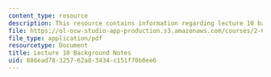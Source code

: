 ```yaml
---
content_type: resource
description: This resource contains information regarding lecture 10 background notes.
file: https://ol-ocw-studio-app-production.s3.amazonaws.com/courses/2-682-acoustical-oceanography-spring-2012/886ead78325762a83434c151f70b0ee6_MIT2_682S12_bglec10.pdf
file_type: application/pdf
resourcetype: Document
title: Lecture 10 Background Notes
uid: 886ead78-3257-62a8-3434-c151f70b0ee6
---
```

